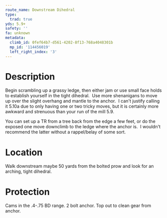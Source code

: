 ```yaml
---
route_name: Downstream Dihedral
type:
  trad: true
yds: 5.9+
safety: ''
fa: unknown
metadata:
  climb_id: 0fef64b7-d561-4202-8f13-768a4048301b
  mp_id: '114456019'
  left_right_index: '3'
---
```

# Description
Begin scrambling up a grassy ledge, then either jam or use small face holds to establish yourself in the tight dihedral.  Use more shenanigans to move up over the slight overhang and mantle to the anchor.  I can't justify calling it 5.10a due to only having one or two tricky moves, but it is certainly more awkward and strenuous than your run of the mill 5.9.

You can set up a TR from a tree back from the edge a few feet, or do the exposed one move downclimb to the ledge where the anchor is.  I wouldn't recommend the latter without a rappel/belay of some sort.

# Location
Walk downstream maybe 50 yards from the bolted prow and look for an arching, tight dihedral.

# Protection
Cams in the .4-.75 BD range.  2 bolt anchor.  Top out to clean gear from anchor.
